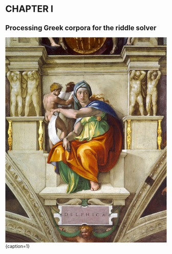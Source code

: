 # CHAPTER I

## Processing Greek corpora for the riddle solver

<!-- pagebreak -->

![Michelangelo's Delphic Sibyl, Sistine Chapel / Public Domain](/media/delphic_sibyl.png){caption=1}
